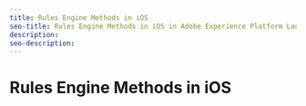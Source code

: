 ```yaml
---
title: Rules Engine Methods in iOS
seo-title: Rules Engine Methods in iOS in Adobe Experience Platform Launch
description: 
seo-description: 
---
```


# Rules Engine Methods in iOS




